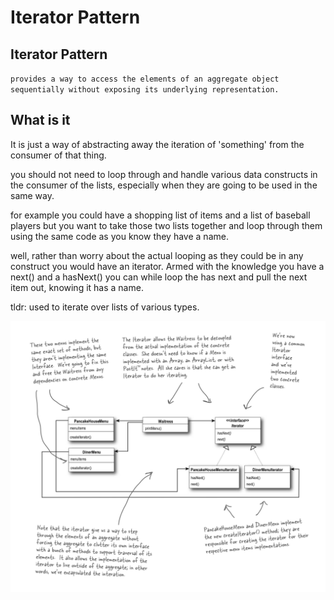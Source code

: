 # Iterator Pattern

## Iterator Pattern

`provides a way to access the elements of an aggregate object sequentially without exposing its underlying representation.`

## What is it

It is just a way of abstracting away the iteration of 'something' from the consumer of that thing.

you should not need to loop through and handle various data constructs in the consumer of the lists, especially when they are going to be used in the same way.

for example you could have a shopping list of items and a list of baseball players but you want to take those two lists together and loop through them using the same code as you know they have a name.

well, rather than worry about the actual looping as they could be in any construct you would have an iterator. Armed with the knowledge you have a next\(\) and a hasNext\(\) you can while loop the has next and pull the next item out, knowing it has a name.

tldr: used to iterate over lists of various types.



![](.gitbook/assets/classdiagram.png)

